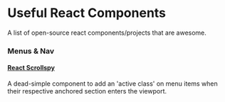 # Useful React Components

A list of open-source react components/projects that are awesome.

### Menus & Nav

#### [React Scrollspy](https://www.npmjs.com/package/react-scrollspy)

A dead-simple component to add an 'active class' on menu items when their respective anchored section enters the viewport.
